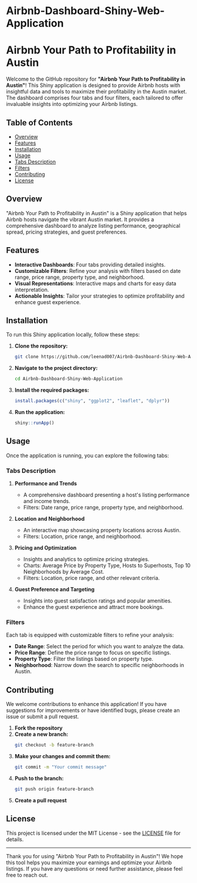 # Airbnb-Dashboard-Shiny-Web-Application

# Airbnb Your Path to Profitability in Austin

Welcome to the GitHub repository for **"Airbnb Your Path to Profitability in Austin"**! This Shiny application is designed to provide Airbnb hosts with insightful data and tools to maximize their profitability in the Austin market. The dashboard comprises four tabs and four filters, each tailored to offer invaluable insights into optimizing your Airbnb listings.

## Table of Contents
- [Overview](#overview)
- [Features](#features)
- [Installation](#installation)
- [Usage](#usage)
- [Tabs Description](#tabs-description)
- [Filters](#filters)
- [Contributing](#contributing)
- [License](#license)

## Overview

"Airbnb Your Path to Profitability in Austin" is a Shiny application that helps Airbnb hosts navigate the vibrant Austin market. It provides a comprehensive dashboard to analyze listing performance, geographical spread, pricing strategies, and guest preferences.

## Features

- **Interactive Dashboards**: Four tabs providing detailed insights.
- **Customizable Filters**: Refine your analysis with filters based on date range, price range, property type, and neighborhood.
- **Visual Representations**: Interactive maps and charts for easy data interpretation.
- **Actionable Insights**: Tailor your strategies to optimize profitability and enhance guest experience.

## Installation

To run this Shiny application locally, follow these steps:

1. **Clone the repository:**
   ```bash
   git clone https://github.com/leenad007/Airbnb-Dashboard-Shiny-Web-Application.git
   ```
2. **Navigate to the project directory:**
   ```bash
   cd Airbnb-Dashboard-Shiny-Web-Application
   ```
3. **Install the required packages:**
   ```R
   install.packages(c("shiny", "ggplot2", "leaflet", "dplyr"))
   ```
4. **Run the application:**
   ```R
   shiny::runApp()
   ```

## Usage

Once the application is running, you can explore the following tabs:

### Tabs Description

1. **Performance and Trends**
   - A comprehensive dashboard presenting a host's listing performance and income trends.
   - Filters: Date range, price range, property type, and neighborhood.

2. **Location and Neighborhood**
   - An interactive map showcasing property locations across Austin.
   - Filters: Location, price range, and neighborhood.

3. **Pricing and Optimization**
   - Insights and analytics to optimize pricing strategies.
   - Charts: Average Price by Property Type, Hosts to Superhosts, Top 10 Neighborhoods by Average Cost.
   - Filters: Location, price range, and other relevant criteria.

4. **Guest Preference and Targeting**
   - Insights into guest satisfaction ratings and popular amenities.
   - Enhance the guest experience and attract more bookings.

### Filters

Each tab is equipped with customizable filters to refine your analysis:

- **Date Range**: Select the period for which you want to analyze the data.
- **Price Range**: Define the price range to focus on specific listings.
- **Property Type**: Filter the listings based on property type.
- **Neighborhood**: Narrow down the search to specific neighborhoods in Austin.

## Contributing

We welcome contributions to enhance this application! If you have suggestions for improvements or have identified bugs, please create an issue or submit a pull request.

1. **Fork the repository**
2. **Create a new branch:**
   ```bash
   git checkout -b feature-branch
   ```
3. **Make your changes and commit them:**
   ```bash
   git commit -m "Your commit message"
   ```
4. **Push to the branch:**
   ```bash
   git push origin feature-branch
   ```
5. **Create a pull request**

## License

This project is licensed under the MIT License - see the [LICENSE](LICENSE) file for details.

---

Thank you for using "Airbnb Your Path to Profitability in Austin"! We hope this tool helps you maximize your earnings and optimize your Airbnb listings. If you have any questions or need further assistance, please feel free to reach out.
